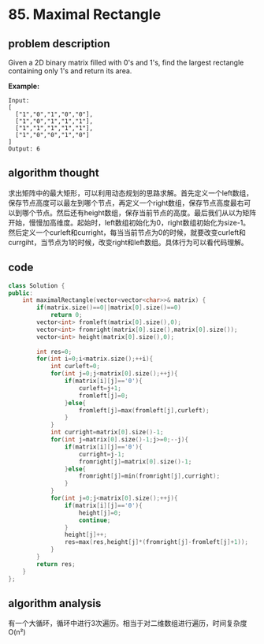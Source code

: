 # 85. Maximal Rectangle

## problem description

Given a 2D binary matrix filled with 0's and 1's, find the largest rectangle containing only 1's and return its area.

**Example:**

```text
Input:
[
  ["1","0","1","0","0"],
  ["1","0","1","1","1"],
  ["1","1","1","1","1"],
  ["1","0","0","1","0"]
]
Output: 6
```

## algorithm thought

求出矩阵中的最大矩形，可以利用动态规划的思路求解。首先定义一个left数组，保存节点高度可以最左到哪个节点，再定义一个right数组，保存节点高度最右可以到哪个节点。然后还有height数组，保存当前节点的高度。最后我们从以为矩阵开始，慢慢加高维度。起始时，left数组初始化为0，right数组初始化为size-1。然后定义一个curleft和curright，每当当前节点为0的时候，就要改变curleft和currgiht，当节点为1的时候，改变right和left数组。具体行为可以看代码理解。

## code

```cpp
class Solution {
public:
    int maximalRectangle(vector<vector<char>>& matrix) {
        if(matrix.size()==0||matrix[0].size()==0)
            return 0;
        vector<int> fromleft(matrix[0].size(),0);
        vector<int> fromright(matrix[0].size(),matrix[0].size());
        vector<int> height(matrix[0].size(),0);
        
        int res=0;
        for(int i=0;i<matrix.size();++i){
            int curleft=0;
            for(int j=0;j<matrix[0].size();++j){
                if(matrix[i][j]=='0'){
                    curleft=j+1;
                    fromleft[j]=0;
                }else{
                    fromleft[j]=max(fromleft[j],curleft);
                }
            }
            int curright=matrix[0].size()-1;
            for(int j=matrix[0].size()-1;j>=0;--j){
                if(matrix[i][j]=='0'){
                    curright=j-1;
                    fromright[j]=matrix[0].size()-1;
                }else{
                    fromright[j]=min(fromright[j],curright);
                }
            }
            for(int j=0;j<matrix[0].size();++j){
                if(matrix[i][j]=='0'){
                    height[j]=0;
                    continue;
                }
                height[j]++;
                res=max(res,height[j]*(fromright[j]-fromleft[j]+1));
            }
        }
        return res;
    }
};
```

## algorithm analysis

有一个大循环，循环中进行3次遍历。相当于对二维数组进行遍历，时间复杂度O\(n²\)

